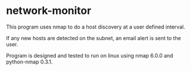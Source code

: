 network-monitor
===============

This program uses nmap to do a host discovery at a user defined interval.

If any new hosts are detected on the subnet, an email alert is sent to the user.

Program is designed and tested to run on linux using nmap 6.0.0 and python-nmap 0.3.1.
